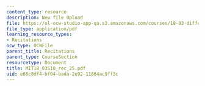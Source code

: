 ```yaml
---
content_type: resource
description: New file Upload
file: https://ol-ocw-studio-app-qa.s3.amazonaws.com/courses/18-03-differential-equations-spring-2010/e66c8df4bf04bada2e9211864ac9ff3c_MIT18_03S10_rec_25.pdf
file_type: application/pdf
learning_resource_types:
- Recitations
ocw_type: OCWFile
parent_title: Recitations
parent_type: CourseSection
resourcetype: Document
title: MIT18_03S10_rec_25.pdf
uid: e66c8df4-bf04-bada-2e92-11864ac9ff3c
---
```

